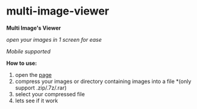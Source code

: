 # multi-image-viewer
**Multi Image's Viewer**

*open your images in 1 screen for ease*

*Mobile supported*

**How to use:**
1. open the [page](https://alvinthemax.github.io/multi-image-viewer)
2. compress your images or directory containing images into a file *(only support .zip/.7z/.rar)
3. select your compressed file
4. lets see if it work
